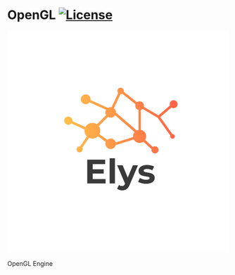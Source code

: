 # OpenGL [![License](https://img.shields.io/github/license/Cirex02727/Elys.svg)](https://github.com/Cirex02727/OpenGL/blob/master/LICENSE)

![OpenGL](/Resources/Branding/Logo.svg?raw=true "OpenGL")

OpenGL Engine
